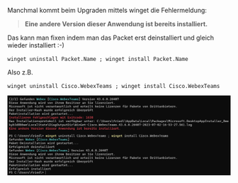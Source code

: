 Manchmal kommt beim Upgraden mittels winget die Fehlermeldung:

 > **Eine andere Version dieser Anwendung ist bereits installiert.**

Das kann man fixen indem man das Packet erst deinstalliert und gleich wieder installiert :-)

```console
winget uninstall Packet.Name ; winget install Packet.Name
```
Also z.B.

```console
winget uninstall Cisco.WebexTeams ; winget install Cisco.WebexTeams
```
![winget uninstall - install - one command](https://github.com/friedlandreas/Guides/blob/34a7dcebdffac6200f61f0b781d11a9f8d9dea3f/images/winget-uninstall-install-one-command.PNG)
